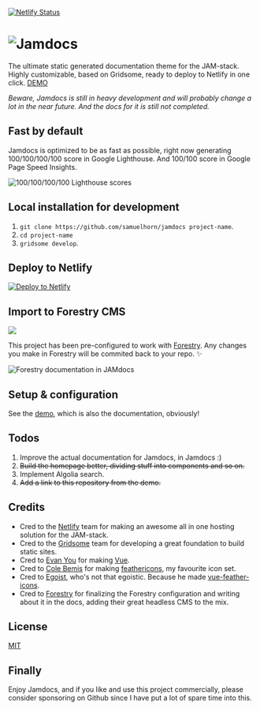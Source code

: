 [![Netlify Status](https://api.netlify.com/api/v1/badges/de44d168-eb1d-47a5-8731-d77bb40af7c8/deploy-status)](https://app.netlify.com/sites/jamdocs/deploys)

# ![Jamdocs](https://github.com/samuelhorn/jamdocs/blob/master/src/assets/img/logo-dark.svg)

The ultimate static generated documentation theme for the JAM-stack. Highly customizable, based on Gridsome, ready to deploy to Netlify in one click. [DEMO](https://jamdocs.netlify.com/)

_Beware, Jamdocs is still in heavy development and will probably change a lot in the near future. And the docs for it is still not completed._

## Fast by default

Jamdocs is optimized to be as fast as possible, right now generating 100/100/100/100 score in Google Lighthouse. And 100/100 score in Google Page Speed Insights.

![100/100/100/100 Lighthouse scores](https://github.com/samuelhorn/jamdocs/blob/master/src/assets/img/pagespeed.png)

## Local installation for development

1. `git clone https://github.com/samuelhorn/jamdocs project-name`.
2. `cd project-name`
3. `gridsome develop`.

## Deploy to Netlify

[![Deploy to Netlify](https://www.netlify.com/img/deploy/button.svg)](https://app.netlify.com/start/deploy?repository=https://github.com/samuelhorn/jamdocs)

## Import to Forestry CMS

[![](https://assets.forestry.io/import-to-forestryK.svg)](https://app.forestry.io/quick-start?repo=samuelhorn/jamdocs&engine=other "Import to Forestry")

This project has been pre-configured to work with [Forestry](https://forestry.io). Any changes you make in Forestry will be commited back to your repo. ✨

![Forestry documentation in JAMdocs](static/screenshor-forestry-preview.png)

## Setup & configuration

See the [demo](https://jamdocs.netlify.com/), which is also the documentation, obviously!

## Todos

1. Improve the actual documentation for Jamdocs, in Jamdocs :)
2. ~~Build the homepage better, dividing stuff into components and so on.~~
3. Implement Algolia search.
4. ~~Add a link to this repository from the demo.~~

## Credits

* Cred to the [Netlify](https://www.netlify.com/) team for making an awesome all in one hosting solution for the JAM-stack.
* Cred to the [Gridsome](https://gridsome.org/) team for developing a great foundation to build static sites.
* Cred to [Evan You](https://twitter.com/youyuxi) for making [Vue](https://vuejs.org/).
* Cred to [Cole Bemis](https://twitter.com/colebemis) for making [feathericons](https://feathericons.com/), my favourite icon set.
* Cred to [Egoist](https://github.com/egoist), who's not that egoistic. Because he made [vue-feather-icons](https://github.com/egoist/vue-feather-icons).
* Cred to [Forestry](https://forestry.io/) for finalizing the Forestry configuration and writing about it in the docs, adding their great headless CMS to the mix.

## License

[MIT](https://github.com/samuelhorn/jamdocs/blob/master/LICENSE)

## Finally

Enjoy Jamdocs, and if you like and use this project commercially, please consider sponsoring on Github since I have put a lot of spare time into this.
